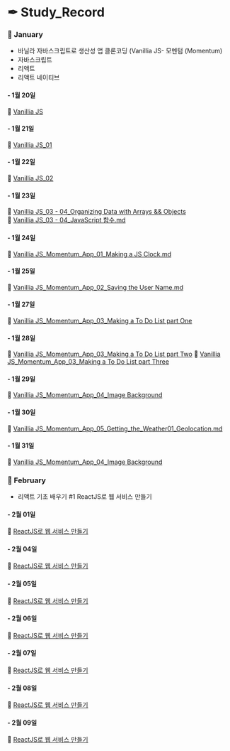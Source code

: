 

# ✒ Study_Record
 
### 📜 January
* 바닐라 자바스크립트로 생산성 앱 클론코딩 (Vanillia JS- 모멘텀 (Momentum)
* 자바스크립트
* 리액트
* 리액트 네이티브

#### - 1월 20일
📖  [Vanillia JS](https://github.com/my-choe/study-record/blob/main/YERIN/2021/01/%5B0120%5D%20Vanilla_JS.md)

#### - 1월 21일
📖  [Vanillia JS_01](https://github.com/my-choe/study-record/blob/main/YERIN/2021/01/%5B0120%5D%20Vanilla_JS.md)

#### - 1월 22일
📖  [Vanillia JS_02](https://github.com/my-choe/study-record/blob/main/YERIN/2021/01/%5B0120%5D%20Vanilla_JS.md)

#### - 1월 23일
📖  [Vanillia JS_03 - 04_Organizing Data with Arrays && Objects](https://github.com/yerin512/TIL-/blob/main/JavaScript/Vanilla%20Javascript/03_Organizing%20Data%20with%20Arrays%20and%20Objects.md)<br>
📖  [Vanillia JS_03 - 04_JavaScript 함수.md](https://github.com/yerin512/TIL-/blob/main/JavaScript/Vanilla%20Javascript/04_JavaScript%20%ED%95%A8%EC%88%98.md)

#### - 1월 24일
📖  [Vanillia JS_Momentum_App_01_Making a JS Clock.md](https://github.com/yerin512/TIL-/blob/main/JavaScript/Momentum_App/01_Making%20a%20JS%20Clock%20part%20One.md)

#### - 1월 25일
📖  [Vanillia JS_Momentum_App_02_Saving the User Name.md
](https://github.com/yerin512/TIL-/blob/main/JavaScript/Momentum_App/01_Making%20a%20JS%20Clock%20part%20One.md)

#### - 1월 27일
📖  [Vanillia JS_Momentum_App_03_Making a To Do List part One](https://github.com/yerin512/TIL-/blob/main/JavaScript/Momentum_App/03_Making%20a%20To%20Do%20List_1%20.md)

#### - 1월 28일
📖  [Vanillia JS_Momentum_App_03_Making a To Do List part Two](https://github.com/my-choe/study-record/blob/main/YERIN/2021/01/%5B0128%5DMaking_a_To_Do_List02~03.md)
📖  [Vanillia JS_Momentum_App_03_Making a To Do List part Three](https://github.com/my-choe/study-record/blob/main/YERIN/2021/01/%5B0128%5DMaking_a_To_Do_List02~03.md)

#### - 1월 29일
📖  [Vanillia JS_Momentum_App_04_Image Background](https://github.com/my-choe/study-record/blob/main/YERIN/2021/01/%5B0129%5DImage%20Background.md)

#### - 1월 30일
📖  [Vanillia JS_Momentum_App_05_Getting_the_Weather01_Geolocation.md](https://github.com/my-choe/study-record/blob/main/YERIN/2021/01/%5B0130%5DGetting_the_Weather01_Geolocation.md)

#### - 1월 31일
📖  [Vanillia JS_Momentum_App_04_Image Background](https://github.com/my-choe/study-record/blob/main/YERIN/2021/01/%5B0129%5DImage%20Background.md)


### 📜 February


* 리액트 기초 배우기 #1 ReactJS로 웹 서비스 만들기

#### - 2월 01일

📖  [ReactJS로 웹 서비스 만들기](https://github.com/my-choe/study-record/blob/main/YERIN/2021/01/%5B0129%5DImage%20Background.md)

#### - 2월 04일
📖  [ReactJS로 웹 서비스 만들기](https://github.com/my-choe/study-record/blob/main/YERIN/2021/01/%5B0129%5DImage%20Background.md)

#### - 2월 05일
📖  [ReactJS로 웹 서비스 만들기](https://github.com/my-choe/study-record/blob/main/YERIN/2021/01/%5B0129%5DImage%20Background.md)

#### - 2월 06일
📖  [ReactJS로 웹 서비스 만들기](https://github.com/my-choe/study-record/blob/main/YERIN/2021/01/%5B0129%5DImage%20Background.md) 

#### - 2월 07일
📖  [ReactJS로 웹 서비스 만들기](https://github.com/my-choe/study-record/blob/main/YERIN/2021/01/%5B0129%5DImage%20Background.md) 

#### - 2월 08일
📖  [ReactJS로 웹 서비스 만들기](https://github.com/my-choe/study-record/blob/main/YERIN/2021/01/%5B0129%5DImage%20Background.md)

#### - 2월 09일
📖  [ReactJS로 웹 서비스 만들기](https://github.com/my-choe/study-record/blob/main/YERIN/2021/01/%5B0129%5DImage%20Background.md)
 




